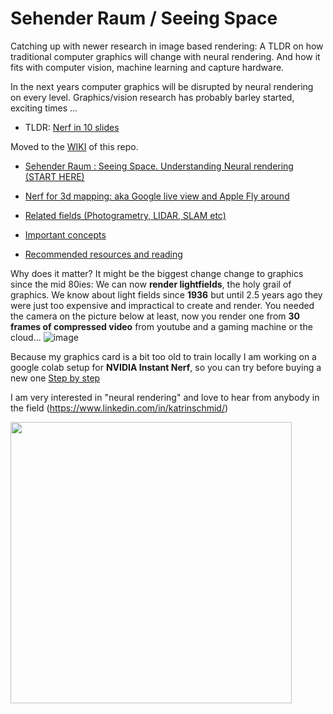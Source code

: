 # Sehender Raum / Seeing Space
Catching up with newer research in image based rendering: A TLDR on how traditional computer graphics will change with neural rendering. And how it fits with computer vision, machine learning and capture hardware.

In the next years computer graphics will be disrupted by neural rendering on every level. Graphics/vision research has probably barley started, exciting times ...

 * TLDR: <a href="https://docs.google.com/presentation/d/1hnLXteodgoYD5awQpj_6VCiGHh8c5EyJx5-ia629Chs/edit?usp=sharing">Nerf in 10 slides</a>
 
Moved to the <a href="https://github.com/3a1b2c3/seeingSpace/wiki/Sehender-Raum-:-Seeing-Space">WIKI</a> of this repo.
* <a href="https://github.com/3a1b2c3/seeingSpace/wiki/Sehender-Raum-:-Seeing-Space-(START-READING-HERE)">Sehender Raum : Seeing Space. Understanding Neural rendering (START HERE)</a>
* <a href="https://github.com/3a1b2c3/seeingSpace/wiki/Nerf-for-3d-mapping:-aka-Google-live-view-and-Apple-Fly-around">Nerf for 3d mapping: aka Google live view and Apple Fly around</a>
* <a href="https://github.com/3a1b2c3/seeingSpace/wiki/Related-fields-(Photogrametry,-LIDAR,-SLAM-etc">Related fields (Photogrametry, LIDAR, SLAM etc)</a>

* <a href="https://github.com/3a1b2c3/seeingSpace/wiki/Important-concepts">Important concepts</a>
* <a href="https://github.com/3a1b2c3/seeingSpace/wiki/Recommended-resources-and-reading">Recommended resources and reading </a>


Why does it matter? It might be the biggest change change to graphics since the mid 80ies: We can now **render lightfields**, the holy grail of graphics. We know about light fields since **1936** but until 2.5 years ago they were just too expensive and impractical to create and render. You needed the camera on the picture below at least, now you render one from **30 frames of compressed video** from youtube and a gaming machine or the cloud...
![image](https://user-images.githubusercontent.com/74843139/173516914-cc56b3d4-8fff-49d3-968a-2ea47e259de9.png)





Because my graphics card is a bit too old to train locally I am working on a google colab setup for **NVIDIA Instant Nerf**, 
so you can  try before buying a new one <a href="https://github.com/3a1b2c3/seeingSpace/wiki/NVIDIA-instant-Nerf-on-google-colab,-train-a-nerf-without-a-massive-gpu">Step by step</a>

I am very interested in "neural rendering" and love to hear from anybody in the field (https://www.linkedin.com/in/katrinschmid/)

<img src="https://user-images.githubusercontent.com/74843139/172032036-f33a63f2-6a88-4ae5-b8df-fbbb72463592.png" width=450>

